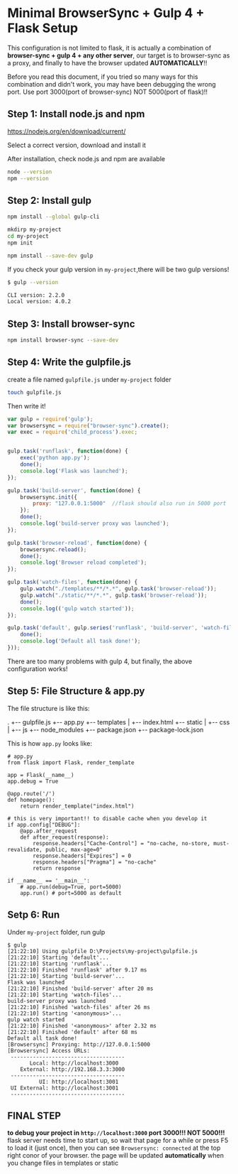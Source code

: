 # Minimal BrowserSync + Gulp 4 + Flask Setup

This configuration is not limited to flask, it is actually a combination of **browser-sync + gulp 4 + any other server**, our target is to browser-sync as a proxy, and finally to have the browser updated **AUTOMATICALLY**!!

Before you read this document, if you tried so many ways for this combination and didn't work, you may have been debugging the wrong port. Use port 3000(port of browser-sync) NOT 5000(port of flask)!!


## Step 1: Install node.js and npm

<https://nodejs.org/en/download/current/>

Select a correct version, download and install it

After installation, check node.js and npm are available

```bash
node --version
npm --version
```

## Step 2: Install gulp

```bash
npm install --global gulp-cli

mkdirp my-project
cd my-project
npm init

npm install --save-dev gulp
```

If you check your gulp version in `my-project`,there will be two gulp versions!

```bash
$ gulp --version

CLI version: 2.2.0
Local version: 4.0.2
```

## Step 3: Install browser-sync

```bash
npm install browser-sync --save-dev
```

## Step 4: Write the gulpfile.js

create a file named `gulpfile.js` under `my-project` folder

```bash
touch gulpfile.js
```

Then write it!

```javascript
var gulp = require('gulp');
var browsersync = require("browser-sync").create();
var exec = require('child_process').exec;


gulp.task('runflask', function(done) {
    exec('python app.py');
    done();
    console.log('Flask was launched');
});

gulp.task('build-server', function(done) {
    browsersync.init({
        proxy: "127.0.0.1:5000"  //flask should also run in 5000 port
    });
    done();
    console.log('build-server proxy was launched');
});

gulp.task('browser-reload', function(done) {
    browsersync.reload();
    done();
    console.log('Browser reload completed');
});

gulp.task('watch-files', function(done) {
    gulp.watch("./templates/**/*.*", gulp.task('browser-reload'));
    gulp.watch("./static/**/*.*", gulp.task('browser-reload'));
    done();
    console.log(('gulp watch started'));
});

gulp.task('default', gulp.series('runflask', 'build-server', 'watch-files', function(done) {
    done();
    console.log('Default all task done!');
}));

```

There are too many problems with gulp 4, but finally, the above configuration works!

## Step 5: File Structure & app.py

The file structure is like this:

.
+-- gulpfile.js
+-- app.py
+-- templates
|   +-- index.html
+-- static
|   +-- css
|   +-- js
+-- node_modules
+-- package.json
+-- package-lock.json

This is how `app.py` looks like:
```python3
# app.py
from flask import Flask, render_template

app = Flask(__name__)
app.debug = True

@app.route('/')
def homepage():
    return render_template("index.html")

# this is very important!! to disable cache when you develop it
if app.config["DEBUG"]:
    @app.after_request
    def after_request(response):
        response.headers["Cache-Control"] = "no-cache, no-store, must-revalidate, public, max-age=0"
        response.headers["Expires"] = 0
        response.headers["Pragma"] = "no-cache"
        return response

if __name__ == '__main__':
    # app.run(debug=True, port=5000)
    app.run() # port=5000 as default
```

## Setp 6: Run

Under `my-project` folder, run gulp
```
$ gulp
[21:22:10] Using gulpfile D:\Projects\my-project\gulpfile.js
[21:22:10] Starting 'default'...
[21:22:10] Starting 'runflask'...
[21:22:10] Finished 'runflask' after 9.17 ms
[21:22:10] Starting 'build-server'...
Flask was launched
[21:22:10] Finished 'build-server' after 20 ms
[21:22:10] Starting 'watch-files'...
build-server proxy was launched
[21:22:10] Finished 'watch-files' after 26 ms
[21:22:10] Starting '<anonymous>'...
gulp watch started
[21:22:10] Finished '<anonymous>' after 2.32 ms
[21:22:10] Finished 'default' after 68 ms
Default all task done!
[Browsersync] Proxying: http://127.0.0.1:5000
[Browsersync] Access URLs:
 ------------------------------------
       Local: http://localhost:3000
    External: http://192.168.3.3:3000
 ------------------------------------
          UI: http://localhost:3001
 UI External: http://localhost:3001
 ------------------------------------
```

## FINAL STEP
**to debug your project in `http://localhost:3000` port 3000!!! NOT 5000!!!**
flask server needs time to start up, so wait that page for a while or press F5 to load it (just once), then you can see `Browsersync: connected` at the top right conor of your browser. the page will be updated **automatically** when you change files in templates or static

